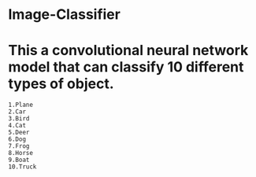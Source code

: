 # Image-Classifier
# This a convolutional neural network model that can classify 10 different types of object.
    1.Plane
    2.Car
    3.Bird
    4.Cat
    5.Deer
    6.Dog
    7.Frog
    8.Horse
    9.Boat
    10.Truck
